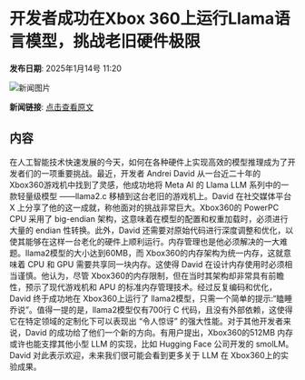 # 开发者成功在Xbox 360上运行Llama语言模型，挑战老旧硬件极限

**发布日期**: 2025年1月14号 11:20

![新闻图片](https://pic.chinaz.com/picmap/thumb/201812281652273038_0.jpg)

**新闻链接**: [点击查看原文](https://www.aibase.com/zh/news/14691)

## 内容

在人工智能技术快速发展的今天，如何在各种硬件上实现高效的模型推理成为了开发者们的一项重要挑战。最近，开发者 Andrei David 从一台近二十年的 Xbox360游戏机中找到了灵感，他成功地将 Meta AI 的 Llama LLM 系列中的一款轻量级模型 ——llama2.c 移植到这台老旧的游戏机上。David 在社交媒体平台 X 上分享了他的这一成就，称他面对的挑战非常巨大。Xbox360的 PowerPC CPU 采用了 big-endian 架构，这意味着在模型的配置和权重加载时，必须进行大量的 endian 性转换。此外，David 还需要对原始代码进行深度调整和优化，以使其能够在这样一台老化的硬件上顺利运行。内存管理也是他必须解决的一大难题。llama2模型的大小达到60MB，而 Xbox360的内存架构为统一内存，这就意味着 CPU 和 GPU 需要共享同一块内存。这使得 David 在设计内存使用时必须相当谨慎。他认为，尽管 Xbox360的内存限制，但在当时其架构却非常具有前瞻性，预示了现代游戏机和 APU 的标准内存管理技术。经过反复编码和优化，David 终于成功地在 Xbox360上运行了 llama2模型，只需一个简单的提示:“瞌睡乔说”。值得一提的是，llama2模型仅有700行 C 代码，且没有外部依赖，这使得它在特定领域的定制化下可以表现出 “令人惊讶” 的强大性能。对于其他开发者来说，David 的成功给了他们一个新的方向。有用户提出，Xbox360的512MB 内存或许也能支撑其他小型 LLM 的实现，比如 Hugging Face 公司开发的 smolLM。David 对此表示欢迎，未来我们很可能会看到更多关于 LLM 在 Xbox360上的实验成果。
